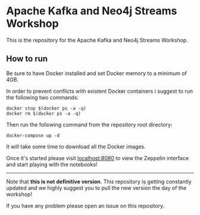 # Apache Kafka and Neo4j Streams Workshop

This is the repository for the Apache Kafka and Neo4j Streams Workshop.

## How to run

Be sure to have Docker installed and set Docker memory to a minimum of 4GB. 

In order to prevent conflicts with existent Docker containers i suggest to run the following two commands:

```
docker stop $(docker ps -a -q)
docker rm $(docker ps -a -q)
```

Then run the following command from the repository root directory:

```
docker-compose up -d
```

It will take some time to download all the Docker images. 

Once it's started please visit [localhost:8080](http://localhost:8080) to view the Zeppelin interface and start playing with the notebooks!

---

Note that **this is not definitive version**. This repository is getting constantly updated and we highly suggest you to pull the new version the day of the workshop!

If you have any problem please open an issue on this repository.
